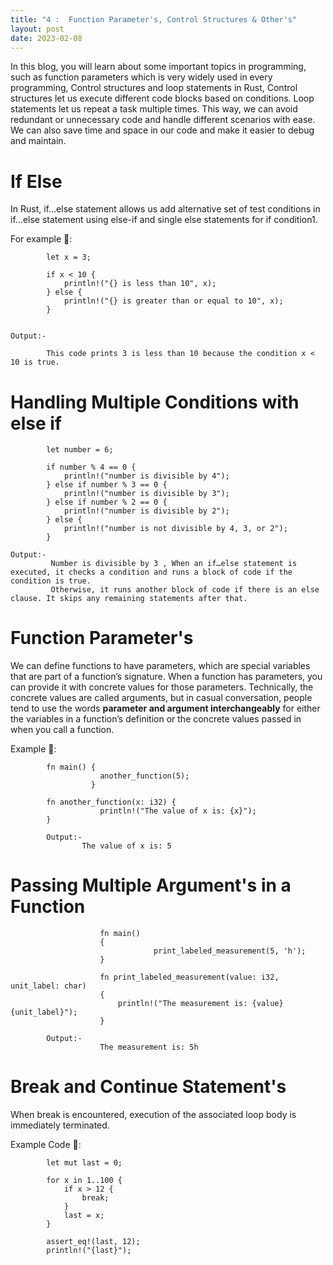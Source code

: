 ```yaml
---
title: "4 :  Function Parameter's, Control Structures & Other's"
layout: post
date: 2023-02-08
---
```

In this blog, you will learn about some important topics in programming, such as function parameters which is very widely used in every programming, Control structures and loop statements in Rust, Control structures let us execute different code blocks based on conditions. Loop statements let us repeat a task multiple times. This way, we can avoid redundant or unnecessary code and handle different scenarios with ease. We can also save time and space in our code and make it easier to debug and maintain.


# If Else

In Rust, if…else statement allows us add alternative set of test conditions in if…else statement using else-if and single else statements for if condition1. 

For example 🦖:

            let x = 3;

            if x < 10 {
                println!("{} is less than 10", x);
            } else {
                println!("{} is greater than or equal to 10", x);
            }
    
    
    Output:-
        
            This code prints 3 is less than 10 because the condition x < 10 is true.
            
# Handling Multiple Conditions with else if      

            let number = 6;

            if number % 4 == 0 {
                println!("number is divisible by 4");
            } else if number % 3 == 0 {
                println!("number is divisible by 3");
            } else if number % 2 == 0 {
                println!("number is divisible by 2");
            } else {
                println!("number is not divisible by 4, 3, or 2");
            }
            
    Output:-
             Number is divisible by 3 , When an if…else statement is executed, it checks a condition and runs a block of code if the condition is true.
             Otherwise, it runs another block of code if there is an else clause. It skips any remaining statements after that.

# Function Parameter's

We can define functions to have parameters, which are special variables that are part of a function’s signature. When a function has parameters, you can provide it with concrete values for those parameters. Technically, the concrete values are called arguments, but in casual conversation, people tend to use the words **parameter and argument interchangeably** for either the variables in a function’s definition or the concrete values passed in when you call a function.

Example 🦖:
            
            fn main() {
                        another_function(5);
                      }

            fn another_function(x: i32) {
                        println!("The value of x is: {x}");
            }
            
            Output:-
                    The value of x is: 5
# Passing Multiple Argument's in a Function
            
                        fn main() 
                        {
                                    print_labeled_measurement(5, 'h');
                        }

                        fn print_labeled_measurement(value: i32, unit_label: char) 
                        {
                            println!("The measurement is: {value}{unit_label}");
                        }
                        
            Output:- 
                        The measurement is: 5h

# Break and Continue Statement's
When break is encountered, execution of the associated loop body is immediately terminated.

Example Code 🦖:  

            let mut last = 0;

            for x in 1..100 {
                if x > 12 {
                    break;
                }
                last = x;
            }

            assert_eq!(last, 12);
            println!("{last}");
            
                   
